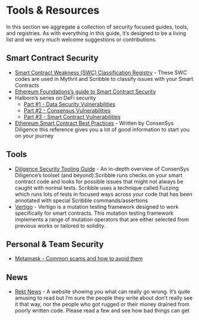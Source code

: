 # Tools & Resources

In this section we aggregate a collection of security focused guides, tools, and registries. As with everything in this guide, it’s designed to be a living list and we very much welcome suggestions or contributions. 

## Smart Contract Security

- [Smart Contract Weakness (SWC) Classification Registry](https://swcregistry.io) - These SWC codes are used in Mythril and Scribble to classify issues with your Smart Contracts 
- [Ethereum Foundations’s guide to Smart Contract Security](https://ethereum.org/en/developers/docs/smart-contracts/security/)
- Halborn’s series on DeFi security
  - [Part #1 - Data Security Vulnerabilities](https://halborn.com/defi-security-part-1-data-security-vulnerabilities/)
  - [Part #2 - Consensus Vulnerabilities](https://halborn.com/defi-security-part-2-consensus-vulnerabilities/)
  - [Part #3 - Smart Contract Vulnerabilities](https://halborn.com/defi-security-part-3-smart-contract-vulnerabilities/)
- [Ethereum Smart Contract Best Practices](https://consensys.github.io/smart-contract-best-practices/) - Written by ConsenSys Diligence this reference gives you a lot of good information to start you on your journey

## Tools

- [Diligence Security Tooling Guide](https://consensys.net/diligence/resources/security-tooling-guide/) - An in-depth overview of ConsenSys Diligence’s toolset (and beyond).Scribble runs checks on your smart contract code and looks for possible issues that might not always be caught with normal tests. Scribble uses a technique called Fuzzing which runs lots of tests in focused ways across your code that has been annotated with special Scribble commands/assertions
- [Vertigo](https://github.com/JoranHonig/vertigo) - Vertigo is a mutation testing framework designed to work specifically for smart contracts. This mutation testing framework implements a range of mutation operators that are either selected from previous works or tailored to solidity.

## Personal & Team Security

- [Metamask - Common scams and how to avoid them](https://metamask.zendesk.com/hc/en-us/articles/4412217080091-Common-scams-and-how-to-avoid-them)

## News

- [Rekt News](https://rekt.news) - A website showing you what can really go wrong. It’s quite amusing to read but I’m sure the people they write about don’t really see it that way, nor the people who got rugged or their money drained from poorly written code. Please read a few and see how bad things can get
